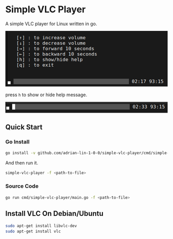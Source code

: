 # Simple VLC Player

A simple VLC player for Linux written in go.


![](./doc/img/in-terminal.png)

press `h` to show or hide help message.

![](./doc/img/in-terminal-hidden.png)

## Quick Start

### Go Install

```bash
go install -v github.com/adrian-lin-1-0-0/simple-vlc-player/cmd/simple-vlc-player@latest
```
And then run it.

```bash
simple-vlc-player -f <path-to-file>
```

### Source Code

```bash
go run cmd/simple-vlc-player/main.go -f <path-to-file>
```

## Install VLC On Debian/Ubuntu

```bash
sudo apt-get install libvlc-dev
sudo apt-get install vlc
```